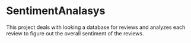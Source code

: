 # SentimentAnalasys
This project deals with looking a database for reviews and analyzes each review to figure out the overall sentiment of the reviews.
